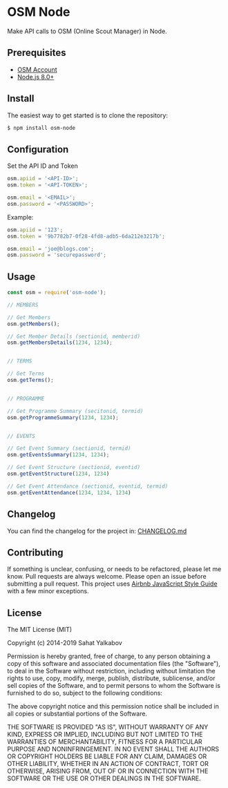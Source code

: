 OSM Node
=======================
Make API calls to OSM (Online Scout Manager) in Node.

Prerequisites
-------------

- [OSM Account](http://onlinescoutmanager.co.uk)
- [Node.js 8.0+](http://nodejs.org)


Install
---------------

The easiest way to get started is to clone the repository:

```bash
$ npm install osm-node
```

Configuration
---------------

Set the API ID and Token
```js
osm.apiid = '<API-ID>';
osm.token = '<API-TOKEN>';

osm.email = '<EMAIL>';
osm.password = '<PASSWORD>';
```

Example:
```js
osm.apiid = '123';
osm.token = '9b7782b7-0f28-4fd8-adb5-6da212e3217b';

osm.email = 'joe@blogs.com';
osm.password = 'securepassword';

```

Usage
---------------
```js
const osm = require('osm-node');

// MEMBERS

// Get Members
osm.getMembers();

// Get Member Details (sectionid, memberid)
osm.getMembersDetails(1234, 1234);


// TERMS

// Get Terms
osm.getTerms();


// PROGRAMME

// Get Programme Summary (secitonid, termid)
osm.getProgrammeSummary(1234, 1234);


// EVENTS

// Get Event Summary (sectionid, termid)
osm.getEventsSummary(1234, 1234);

// Get Event Structure (sectionid, eventid)
osm.getEventStructure(1234, 1234)

// Get Event Attendance (sectionid, eventid, termid)
osm.getEventAttendance(1234, 1234, 1234)
```

Changelog
---------

You can find the changelog for the project in: [CHANGELOG.md](https://github.com/Danomanic/osm-node/blob/master/CHANGELOG.md)


Contributing
------------

If something is unclear, confusing, or needs to be refactored, please let me know.
Pull requests are always welcome. Please open an issue before
submitting a pull request. This project uses [Airbnb JavaScript Style Guide](https://github.com/airbnb/javascript) with a few minor exceptions.

License
-------

The MIT License (MIT)

Copyright (c) 2014-2019 Sahat Yalkabov

Permission is hereby granted, free of charge, to any person obtaining a copy of this software and associated documentation files (the "Software"), to deal in the Software without restriction, including without limitation the rights to use, copy, modify, merge, publish, distribute, sublicense, and/or sell copies of the Software, and to permit persons to whom the Software is furnished to do so, subject to the following conditions:

The above copyright notice and this permission notice shall be included in all copies or substantial portions of the Software.

THE SOFTWARE IS PROVIDED "AS IS", WITHOUT WARRANTY OF ANY KIND, EXPRESS OR IMPLIED, INCLUDING BUT NOT LIMITED TO THE WARRANTIES OF MERCHANTABILITY, FITNESS FOR A PARTICULAR PURPOSE AND NONINFRINGEMENT. IN NO EVENT SHALL THE AUTHORS OR COPYRIGHT HOLDERS BE LIABLE FOR ANY CLAIM, DAMAGES OR OTHER LIABILITY, WHETHER IN AN ACTION OF CONTRACT, TORT OR OTHERWISE, ARISING FROM, OUT OF OR IN CONNECTION WITH THE SOFTWARE OR THE USE OR OTHER DEALINGS IN THE SOFTWARE.